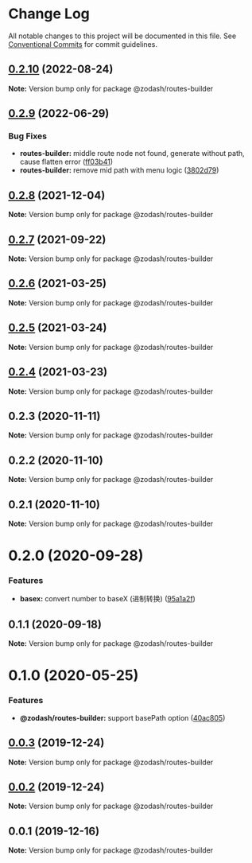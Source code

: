 # Change Log

All notable changes to this project will be documented in this file.
See [Conventional Commits](https://conventionalcommits.org) for commit guidelines.

## [0.2.10](https://github.com/zcorky/zodash/compare/@zodash/routes-builder@0.2.9...@zodash/routes-builder@0.2.10) (2022-08-24)

**Note:** Version bump only for package @zodash/routes-builder





## [0.2.9](https://github.com/zcorky/zodash/compare/@zodash/routes-builder@0.2.8...@zodash/routes-builder@0.2.9) (2022-06-29)


### Bug Fixes

* **routes-builder:** middle route node not found, generate without path, cause flatten error ([ff03b41](https://github.com/zcorky/zodash/commit/ff03b411d80733dd18b101424c940b8cde42570d))
* **routes-builder:** remove mid path with menu logic ([3802d79](https://github.com/zcorky/zodash/commit/3802d79c52061e6abda7c7d677459961c5a33257))





## [0.2.8](https://github.com/zcorky/zodash/compare/@zodash/routes-builder@0.2.7...@zodash/routes-builder@0.2.8) (2021-12-04)

**Note:** Version bump only for package @zodash/routes-builder





## [0.2.7](https://github.com/zcorky/zodash/compare/@zodash/routes-builder@0.2.6...@zodash/routes-builder@0.2.7) (2021-09-22)

**Note:** Version bump only for package @zodash/routes-builder





## [0.2.6](https://github.com/zcorky/zodash/compare/@zodash/routes-builder@0.2.5...@zodash/routes-builder@0.2.6) (2021-03-25)

**Note:** Version bump only for package @zodash/routes-builder





## [0.2.5](https://github.com/zcorky/zodash/compare/@zodash/routes-builder@0.2.4...@zodash/routes-builder@0.2.5) (2021-03-24)

**Note:** Version bump only for package @zodash/routes-builder





## [0.2.4](https://github.com/zcorky/zodash/compare/@zodash/routes-builder@0.2.3...@zodash/routes-builder@0.2.4) (2021-03-23)

**Note:** Version bump only for package @zodash/routes-builder





## 0.2.3 (2020-11-11)

**Note:** Version bump only for package @zodash/routes-builder





## 0.2.2 (2020-11-10)

**Note:** Version bump only for package @zodash/routes-builder





## 0.2.1 (2020-11-10)

**Note:** Version bump only for package @zodash/routes-builder





# 0.2.0 (2020-09-28)


### Features

* **basex:** convert number to baseX (进制转换) ([95a1a2f](https://github.com/zcorky/zodash/commit/95a1a2f361d73de5caa3b8e297c1643e97e40983))





## 0.1.1 (2020-09-18)

**Note:** Version bump only for package @zodash/routes-builder





# 0.1.0 (2020-05-25)


### Features

* **@zodash/routes-builder:** support basePath option ([40ac805](https://github.com/zcorky/zodash/commit/40ac805755cf64682df91f8693cd252d95661d04))





## [0.0.3](https://github.com/zcorky/zodash/compare/@zodash/routes-builder@0.0.2...@zodash/routes-builder@0.0.3) (2019-12-24)

**Note:** Version bump only for package @zodash/routes-builder





## [0.0.2](https://github.com/zcorky/zodash/compare/@zodash/routes-builder@0.0.1...@zodash/routes-builder@0.0.2) (2019-12-24)

**Note:** Version bump only for package @zodash/routes-builder





## 0.0.1 (2019-12-16)

**Note:** Version bump only for package @zodash/routes-builder
